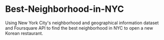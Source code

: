 # Best-Neighborhood-in-NYC
Using New York City's neighborhood and geographical information dataset and Foursquare API to find the best neighborhood in NYC to open a new Korean restaurant.
